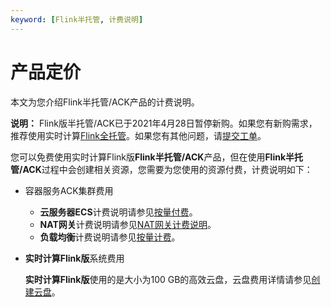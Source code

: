 ```yaml
---
keyword: [Flink半托管, 计费说明]
---
```


# 产品定价

本文为您介绍Flink半托管/ACK产品的计费说明。

**说明：** Flink版半托管/ACK已于2021年4月28日暂停新购。如果您有新购需求，推荐使用实时计算[Flink全托管](/cn.zh-CN/Flink全托管/产品概览/概述.md)。如果您有其他问题，请[提交工单](https://selfservice.console.aliyun.com/ticket/createIndex?accounttraceid=f7b76db740fa486baa4b63bd5848fbc1idrb)。

您可以免费使用实时计算Flink版**Flink半托管/ACK**产品，但在使用**Flink半托管/ACK**过程中会创建相关资源，您需要为您使用的资源付费，计费说明如下：

-   容器服务ACK集群费用
    -   **云服务器ECS**计费说明请参见[按量付费](/cn.zh-CN/产品计费/计费方式/按量付费.md)。
    -   **NAT网关**计费说明请参见[NAT网关计费说明](/cn.zh-CN/购买指南/NAT网关计费说明.md)。
    -   **负载均衡**计费说明请参见[按量计费](/cn.zh-CN/传统型负载均衡CLB/CLB产品计费/按量计费.md)。
-   **实时计算Flink版**系统费用

    **实时计算Flink版**使用的是大小为100 GB的高效云盘，云盘费用详情请参见[创建云盘](/cn.zh-CN/块存储/云盘基础操作/创建云盘/创建云盘.md)。


